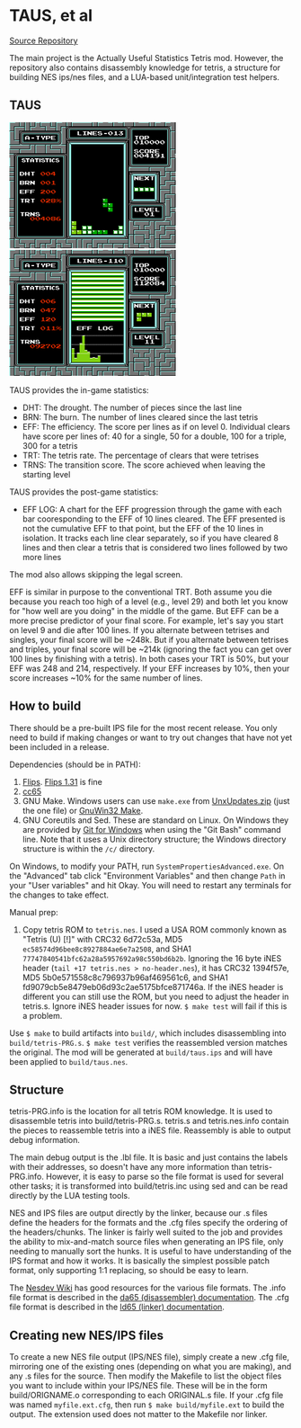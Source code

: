 # TAUS, et al

[Source Repository](https://github.com/ejona86/taus)

The main project is the Actually Useful Statistics Tetris mod. However, the
repository also contains disassembly knowledge for tetris, a structure for
building NES ips/nes files, and a LUA-based unit/integration test helpers.

## TAUS

[![In-game stats](media/stats-ingame.thumb.png)](media/stats-ingame.aspect.png)
[![Post-game stats](media/stats-postgame.thumb.png)](media/stats-postgame.aspect.png)

TAUS provides the in-game statistics:
 * DHT: The drought. The number of pieces since the last line
 * BRN: The burn. The number of lines cleared since the last tetris
 * EFF: The efficiency. The score per lines as if on level 0. Individual
   clears have score per lines of: 40 for a single, 50 for a double, 100 for a
   triple, 300 for a tetris
 * TRT: The tetris rate. The percentage of clears that were tetrises
 * TRNS: The transition score. The score achieved when leaving the starting
   level

TAUS provides the post-game statistics:
 * EFF LOG: A chart for the EFF progression through the game with each bar
   cooresponding to the EFF of 10 lines cleared. The EFF presented is not the
   cumulative EFF to that point, but the EFF of the 10 lines in isolation.
   It tracks each line clear separately, so if you have cleared 8 lines and
   then clear a tetris that is considered two lines followed by two more lines

The mod also allows skipping the legal screen.

EFF is similar in purpose to the conventional TRT. Both assume you die because
you reach too high of a level (e.g., level 29) and both let you know for "how
well are you doing" in the middle of the game. But EFF can be a more precise
predictor of your final score. For example, let's say you start on level 9 and
die after 100 lines. If you alternate between tetrises and singles, your final
score will be ~248k. But if you alternate between tetrises and triples, your
final score will be ~214k (ignoring the fact you can get over 100 lines by
finishing with a tetris). In both cases your TRT is 50%, but your EFF was 248
and 214, respectively. If your EFF increases by 10%, then your score increases
~10% for the same number of lines.

## How to build

There should be a pre-built IPS file for the most recent release. You only need
to build if making changes or want to try out changes that have not yet been
included in a release.

Dependencies (should be in PATH):
1. [Flips](https://github.com/Alcaro/Flips). [Flips
   1.31](https://www.smwcentral.net/?p=section&a=details&id=11474) is fine
2. [cc65](https://cc65.github.io)
3. GNU Make. Windows users can use `make.exe` from
   [UnxUpdates.zip](http://unxutils.sourceforge.net/) (just the one file) or
   [GnuWin32 Make](http://gnuwin32.sourceforge.net/packages/make.htm).
4. GNU Coreutils and Sed. These are standard on Linux. On Windows they are
   provided by [Git for Windows](https://git-scm.com/download/win) when using
   the "Git Bash" command line. Note that it uses a Unix directory structure;
   the Windows directory structure is within the `/c/` directory.

On Windows, to modify your PATH, run `SystemPropertiesAdvanced.exe`. On the
"Advanced" tab click "Environment Variables" and then change `Path` in your
"User variables" and hit Okay. You will need to restart any terminals for the
changes to take effect.

Manual prep:
1. Copy tetris ROM to `tetris.nes`. I used a USA ROM commonly known as "Tetris
   (U) [!]" with CRC32 6d72c53a, MD5 `ec58574d96bee8c8927884ae6e7a2508`, and
   SHA1 `77747840541bfc62a28a5957692a98c550bd6b2b`. Ignoring the 16 byte iNES
   header (`tail +17 tetris.nes > no-header.nes`), it has CRC32 1394f57e,
   MD5 5b0e571558c8c796937b96af469561c6, and
   SHA1 fd9079cb5e8479eb06d93c2ae5175bfce871746a. If the iNES header is
   different you can still use the ROM, but you need to adjust the header in
   tetris.s. Ignore iNES header issues for now. `$ make test` will fail if this
   is a problem.

Use `$ make` to build artifacts into `build/`, which includes disassembling
into `build/tetris-PRG.s`. `$ make test` verifies the reassembled version
matches the original. The mod will be generated at `build/taus.ips` and will
have been applied to `build/taus.nes`.

## Structure

tetris-PRG.info is the location for all tetris ROM knowledge. It is used to
disassemble tetris into build/tetris-PRG.s. tetris.s and tetris.nes.info
contain the pieces to reassemble tetris into a iNES file. Reassembly is able to
output debug information.

The main debug output is the .lbl file. It is basic and just contains the
labels with their addresses, so doesn't have any more information than
tetris-PRG.info. However, it is easy to parse so the file format is used for
several other tasks; it is transformed into build/tetris.inc using sed and can
be read directly by the LUA testing tools.

NES and IPS files are output directly by the linker, because our .s files
define the headers for the formats and the .cfg files specify the ordering of
the headers/chunks. The linker is fairly well suited to the job and provides
the ability to mix-and-match source files when generating an IPS file, only
needing to manually sort the hunks. It is useful to have understanding of the
IPS format and how it works. It is basically the simplest possible patch
format, only supporting 1:1 replacing, so should be easy to learn.

The [Nesdev Wiki](https://wiki.nesdev.com/w/index.php/NES_reference_guide) has
good resources for the various file formats. The .info file format is described
in the [da65 (disassembler)
documentation](https://www.cc65.org/doc/da65-4.html). The .cfg file format is
described in the [ld65 (linker)
documentation](https://www.cc65.org/doc/ld65-5.html).

## Creating new NES/IPS files

To create a new NES file output (IPS/NES file), simply create a new .cfg file,
mirroring one of the existing ones (depending on what you are making), and any
.s files for the source. Then modify the Makefile to list the object files you
want to include within your IPS/NES file. These will be in the form
build/ORIGNAME.o corresponding to each ORIGINAL.s file. If your .cfg file was
named `myfile.ext.cfg`, then run `$ make build/myfile.ext` to build the output.
The extension used does not matter to the Makefile nor linker.
